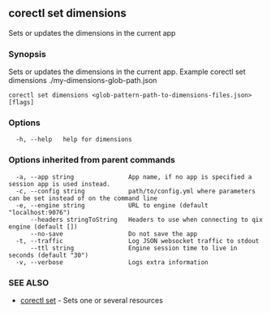 ## corectl set dimensions

Sets or updates the dimensions in the current app

### Synopsis

Sets or updates the dimensions in the current app. Example corectl set dimensions ./my-dimensions-glob-path.json

```
corectl set dimensions <glob-pattern-path-to-dimensions-files.json> [flags]
```

### Options

```
  -h, --help   help for dimensions
```

### Options inherited from parent commands

```
  -a, --app string               App name, if no app is specified a session app is used instead.
  -c, --config string            path/to/config.yml where parameters can be set instead of on the command line
  -e, --engine string            URL to engine (default "localhost:9076")
      --headers stringToString   Headers to use when connecting to qix engine (default [])
      --no-save                  Do not save the app
  -t, --traffic                  Log JSON websocket traffic to stdout
      --ttl string               Engine session time to live in seconds (default "30")
  -v, --verbose                  Logs extra information
```

### SEE ALSO

* [corectl set](corectl_set.md)	 - Sets one or several resources

